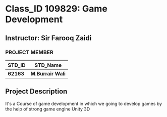 # Class_ID 109829: Game Development #
<!-- The 6-Digits is Our Course ID-->
## Instructor: Sir Farooq Zaidi 

### PROJECT MEMBER ###
STD_ID | STD_Name
------------ | -------------
**62163** | **M.Burrair Wali** 
<!--This is the Group Leader's Name and his ID in bold-->

## Project Description ##
It's a Course of game development in which we going to develop games by the help of strong game engine Unity 3D
